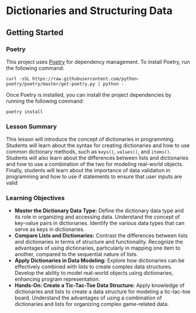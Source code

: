 # Dictionaries and Structuring Data

## Getting Started

### Poetry

This project uses [Poetry](https://python-poetry.org/) for dependency management. To install Poetry, run the following
command:

```shell
curl -sSL https://raw.githubusercontent.com/python-poetry/poetry/master/get-poetry.py | python -
```

Once Poetry is installed, you can install the project dependencies by running the following command:

```shell
poetry install
```

### Lesson Summary

This lesson will introduce the concept of dictionaries in programming. Students will learn about the syntax for creating
dictionaries and how to use common dictionary methods, such as `keys()`, `values()`, and `items()`. Students will also
learn about the differences between lists and dictionaries and how to use a combination of the two for modeling
real-world objects. Finally, students will learn about the importance of data validation in programming and how to use
if statements to ensure that user inputs are valid

### Learning Objectives
- **Master the Dictionary Data Type:** Define the dictionary data type and its role in organizing and accessing data.
  Understand the concept of key-value pairs in dictionaries. Identify the various data types that can serve as keys in
  dictionaries.
- **Compare Lists and Dictionaries:** Contrast the differences between lists and dictionaries in terms of structure and
  functionality. Recognize the advantages of using dictionaries, particularly in mapping one item to another, compared
  to the sequential nature of lists.
- **Apply Dictionaries in Data Modeling:** Explore how dictionaries can be effectively combined with lists to create
  complex data structures. Develop the ability to model real-world objects using dictionaries, enhancing program
  representation.
- **Hands-On: Create a Tic-Tac-Toe Data Structure:** Apply knowledge of dictionaries and lists to create a data
  structure for modeling a tic-tac-toe board. Understand the advantages of using a combination of dictionaries and lists
  for organizing complex game-related data.
